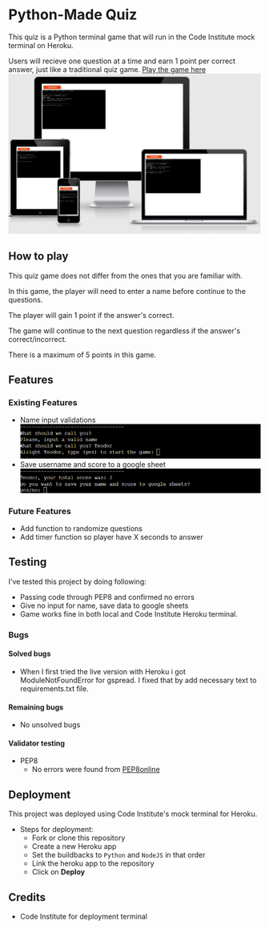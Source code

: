 # Python-Made Quiz

This quiz is a Python terminal game that will run in the Code Institute mock terminal on Heroku.

Users will recieve one question at a time and earn 1 point per correct answer, just like a traditional quiz game.
[Play the game here](https://python-made-quiz.herokuapp.com/)
![Screenshot of Project](assets/images/amIresponsive.png)


## How to play

This quiz game does not differ from the ones that you are familiar with.

In this game, the player will need to enter a name before continue to the questions.

The player will gain 1 point if the answer's correct.

The game will continue to the next question regardless if the answer's correct/incorrect.

There is a maximum of 5 points in this game.


## Features

### Existing Features
*   Name input validations
![screenshot of name validation](assets/images/name_validation.png)
*   Save username and score to a google sheet
![screenshot of add_user_score function](assets/images/save_to_sheets.png)

### Future Features
*   Add function to randomize questions
*   Add timer function so player have X seconds to answer

## Testing
I've tested this project by doing following:
*   Passing code through PEP8 and confirmed no errors
*   Give no input for name, save data to google sheets
*   Game works fine in both local and Code Institute Heroku terminal.

### Bugs
#### Solved bugs
*   When I first tried the live version with Heroku i got ModuleNotFoundError for gspread. I fixed that by add necessary text to requirements.txt file.

#### Remaining bugs
*   No unsolved bugs

#### Validator testing
*   PEP8
    *   No errors were found from [PEP8online](https://pep8online.com)


## Deployment
This project was deployed using Code Institute's mock terminal for Heroku.
*   Steps for deployment:
    *   Fork or clone this repository
    *   Create a new Heroku app
    *   Set the buildbacks to `Python` and `NodeJS` in that order
    *   Link the heroku app to the repository
    *   Click on **Deploy**

## Credits
*   Code Institute for deployment terminal